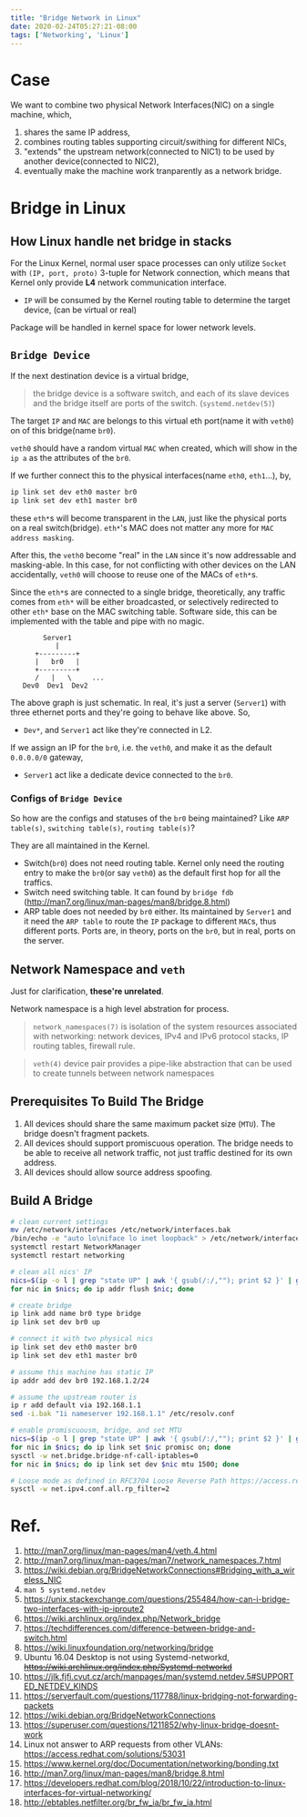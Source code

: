 ```yaml
---
title: "Bridge Network in Linux"
date: 2020-02-24T05:27:21-08:00
tags: ['Networking', 'Linux']
---
```


# Case

We want to combine two physical Network Interfaces(NIC) on a single machine, which,

1. shares the same IP address,
2. combines routing tables supporting circuit/swithing for different NICs,
3. "extends" the upstream network(connected to NIC1) to be used by another device(connected to NIC2),
4. eventually make the machine work tranparently as a network bridge.

# Bridge in Linux

## How Linux handle net bridge in stacks

For the Linux Kernel, normal user space processes can only utilize `Socket` with `(IP, port, proto)` 3-tuple for Network connection, which means that Kernel only provide **L4** network communication interface.

- `IP` will be consumed by the Kernel routing table to determine the target device, (can be virtual or real)

Package will be handled in kernel space for lower network levels.

## `Bridge Device`

If the next destination device is a virtual bridge,

> the bridge device is a software switch, and each of its slave devices and the bridge itself are ports of the switch. (`systemd.netdev(5)`)

The target `IP` and `MAC` are belongs to this virtual eth port(name it with `veth0`) on of this bridge(name `br0`).

`veth0` should have a random virtual `MAC` when created, which will show in the `ip a` as the attributes of the `br0`.

If we further connect this to the physical interfaces(name `eth0`, `eth1`...), by,

```sh
ip link set dev eth0 master br0
ip link set dev eth1 master br0
```

these `eth*`s will become transparent in the `LAN`, just like the physical ports on a real switch(bridge). `eth*`'s MAC does not matter any more for `MAC address masking`. 

After this, the `veth0` become "real" in the `LAN` since it's now addressable and masking-able. In this case, for not conflicting with other devices on the LAN accidentally, `veth0` will choose to reuse one of the MACs of `eth*`s.

Since the `eth*`s are connected to a single bridge, theoretically, any traffic comes from `eth*` will be either broadcasted, or selectively redirected to other `eth*` base on the MAC switching table. Software side, this can be implemented with the table and pipe with no magic.


```
        Server1
           |
      +---------+
      |   br0   |
      +---------+
      /   |   \     ...
   Dev0  Dev1  Dev2
```

The above graph is just schematic. In real, it's just a server (`Server1`) with three ethernet ports and they're going to behave like above. So,

- `Dev*`, and `Server1` act like they're connected in L2.

If we assign an IP for the `br0`, i.e. the `veth0`, and make it as the default `0.0.0.0/0` gateway,

- `Server1` act like a dedicate device connected to the `br0`.

### Configs of `Bridge Device`

So how are the configs and statuses of the `br0` being maintained? Like `ARP table(s)`, `switching table(s)`, `routing table(s)`?

They are all maintained in the Kernel.

- Switch(`br0`) does not need routing table. Kernel only need the routing entry to make the `br0`(or say `veth0`) as the default first hop for all the traffics.
- Switch need switching table. It can found by `bridge fdb` (http://man7.org/linux/man-pages/man8/bridge.8.html)
- ARP table does not needed by `br0` either. Its maintained by `Server1` and it need the `ARP table` to route the `IP` package to different `MAC`s, thus different ports. Ports are, in theory, ports on the `br0`, but in real, ports on the server.


## Network Namespace and `veth`

Just for clarification, **these're unrelated**.

Network namespace is a high level abstration for process.

> `network_namespaces(7)` is isolation of the system resources associated with networking: network devices, IPv4 and IPv6 protocol stacks, IP routing tables, firewall rule.

> `veth(4)` device pair provides a pipe-like abstraction that can be used to create tunnels between network namespaces 

## Prerequisites To Build The Bridge

1. All devices should share the same maximum packet size (`MTU`). The bridge doesn't fragment packets.
2. All devices should support promiscuous operation. The bridge needs to be able to receive all network traffic, not just traffic destined for its own address.
3. All devices should allow source address spoofing.

## Build A Bridge

```sh
# clean current settings
mv /etc/network/interfaces /etc/network/interfaces.bak
/bin/echo -e "auto lo\niface lo inet loopback" > /etc/network/interfaces
systemctl restart NetworkManager
systemctl restart networking

# clean all nics' IP
nics=$(ip -o l | grep "state UP" | awk '{ gsub(/:/,""); print $2 }' | grep -v '^docker\|^br\|^lo')
for nic in $nics; do ip addr flush $nic; done

# create bridge
ip link add name br0 type bridge
ip link set dev br0 up

# connect it with two physical nics
ip link set dev eth0 master br0
ip link set dev eth1 master br0

# assume this machine has static IP
ip addr add dev br0 192.168.1.2/24

# assume the upstream router is
ip r add default via 192.168.1.1
sed -i.bak "1i nameserver 192.168.1.1" /etc/resolv.conf

# enable promiscuousm, bridge, and set MTU
nics=$(ip -o l | grep "state UP" | awk '{ gsub(/:/,""); print $2 }' | grep -v '^docker\|^lo')
for nic in $nics; do ip link set $nic promisc on; done
sysctl -w net.bridge.bridge-nf-call-iptables=0
for nic in $nics; do ip link set dev $nic mtu 1500; done

# Loose mode as defined in RFC3704 Loose Reverse Path https://access.redhat.com/solutions/53031
sysctl -w net.ipv4.conf.all.rp_filter=2
```

# Ref.

1. http://man7.org/linux/man-pages/man4/veth.4.html
1. http://man7.org/linux/man-pages/man7/network_namespaces.7.html
1. https://wiki.debian.org/BridgeNetworkConnections#Bridging_with_a_wireless_NIC
1. `man 5 systemd.netdev`
1. https://unix.stackexchange.com/questions/255484/how-can-i-bridge-two-interfaces-with-ip-iproute2
1. https://wiki.archlinux.org/index.php/Network_bridge
1. https://techdifferences.com/difference-between-bridge-and-switch.html
1. https://wiki.linuxfoundation.org/networking/bridge
1. Ubuntu 16.04 Desktop is not using Systemd-networkd, ~~https://wiki.archlinux.org/index.php/Systemd-networkd~~
1. https://jlk.fjfi.cvut.cz/arch/manpages/man/systemd.netdev.5#SUPPORTED_NETDEV_KINDS
1. https://serverfault.com/questions/117788/linux-bridging-not-forwarding-packets
1. https://wiki.debian.org/BridgeNetworkConnections
1. https://superuser.com/questions/1211852/why-linux-bridge-doesnt-work
2. Linux not answer to ARP requests from other VLANs: https://access.redhat.com/solutions/53031 
3. https://www.kernel.org/doc/Documentation/networking/bonding.txt
4. http://man7.org/linux/man-pages/man8/bridge.8.html
5. https://developers.redhat.com/blog/2018/10/22/introduction-to-linux-interfaces-for-virtual-networking/
6. http://ebtables.netfilter.org/br_fw_ia/br_fw_ia.html